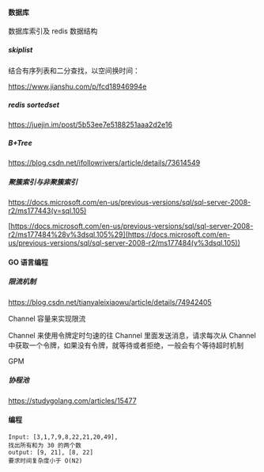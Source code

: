 #### 数据库

数据库索引及 redis 数据结构

##### skiplist

结合有序列表和二分查找，以空间换时间：

<https://www.jianshu.com/p/fcd18946994e>

##### redis sortedset

<https://juejin.im/post/5b53ee7e5188251aaa2d2e16>

##### B+Tree

<https://blog.csdn.net/ifollowrivers/article/details/73614549>

##### 聚簇索引与非聚簇索引

<https://docs.microsoft.com/en-us/previous-versions/sql/sql-server-2008-r2/ms177443(v=sql.105)>

[https://docs.microsoft.com/en-us/previous-versions/sql/sql-server-2008-r2/ms177484%28v%3dsql.105%29](https://docs.microsoft.com/en-us/previous-versions/sql/sql-server-2008-r2/ms177484(v%3dsql.105))

#### GO 语言编程

##### 限流机制

<https://blog.csdn.net/tianyaleixiaowu/article/details/74942405>

Channel 容量来实现限流

Channel 来使用令牌定时匀速的往 Channel 里面发送消息，请求每次从 Channel 中获取一个令牌，如果没有令牌，就等待或者拒绝，一般会有个等待超时机制

GPM 

##### 协程池

<https://studygolang.com/articles/15477>

#### 编程

```
Input: [3,1,7,9,8,22,21,20,49], 
找出所有和为 30 的两个数
output: [9, 21], [8, 22]
要求时间复杂度小于 O(N2)
```

